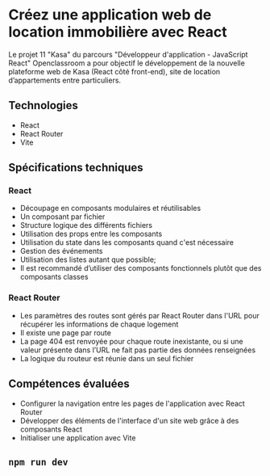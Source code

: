 # Créez une application web de location immobilière avec React

Le projet 11 "Kasa" du parcours "Développeur d'application - JavaScript React" Openclassroom a pour objectif le développement de la nouvelle plateforme web de Kasa (React côté front-end), site de location d’appartements entre particuliers.

## Technologies

- React
- React Router
- Vite

## Spécifications techniques

### React

- Découpage en composants modulaires et réutilisables
- Un composant par fichier
- Structure logique des différents fichiers
- Utilisation des props entre les composants
- Utilisation du state dans les composants quand c'est nécessaire
- Gestion des événements
- Utilisation des listes autant que possible;
- Il est recommandé d’utiliser des composants fonctionnels plutôt que des composants classes

### React Router

- Les paramètres des routes sont gérés par React Router dans l'URL pour récupérer les informations de chaque logement
- Il existe une page par route
- La page 404 est renvoyée pour chaque route inexistante, ou si une valeur présente dans l’URL ne fait pas partie des données renseignées
- La logique du routeur est réunie dans un seul fichier

## Compétences évaluées

- Configurer la navigation entre les pages de l'application avec React Router
- Développer des éléments de l'interface d'un site web grâce à des composants React
- Initialiser une application avec Vite

## `npm run dev`
